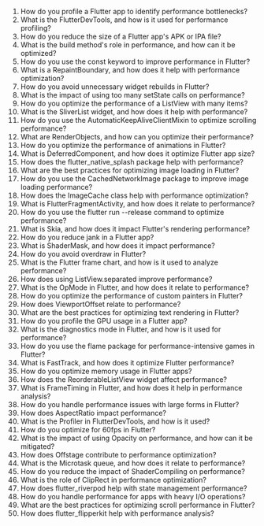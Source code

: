1. How do you profile a Flutter app to identify performance bottlenecks?
2. What is the FlutterDevTools, and how is it used for performance profiling?
3. How do you reduce the size of a Flutter app's APK or IPA file?
4. What is the build method's role in performance, and how can it be optimized?
5. How do you use the const keyword to improve performance in Flutter?
6. What is a RepaintBoundary, and how does it help with performance optimization?
7. How do you avoid unnecessary widget rebuilds in Flutter?
8. What is the impact of using too many setState calls on performance?
9. How do you optimize the performance of a ListView with many items?
10. What is the SliverList widget, and how does it help with performance?
11. How do you use the AutomaticKeepAliveClientMixin to optimize scrolling performance?
12. What are RenderObjects, and how can you optimize their performance?
13. How do you optimize the performance of animations in Flutter?
14. What is DeferredComponent, and how does it optimize Flutter app size?
15. How does the flutter_native_splash package help with performance?
16. What are the best practices for optimizing image loading in Flutter?
17. How do you use the CachedNetworkImage package to improve image loading performance?
18. How does the ImageCache class help with performance optimization?
19. What is FlutterFragmentActivity, and how does it relate to performance?
20. How do you use the flutter run --release command to optimize performance?
21. What is Skia, and how does it impact Flutter's rendering performance?
22. How do you reduce jank in a Flutter app?
23. What is ShaderMask, and how does it impact performance?
24. How do you avoid overdraw in Flutter?
25. What is the Flutter frame chart, and how is it used to analyze performance?
26. How does using ListView.separated improve performance?
27. What is the OpMode in Flutter, and how does it relate to performance?
28. How do you optimize the performance of custom painters in Flutter?
29. How does ViewportOffset relate to performance?
30. What are the best practices for optimizing text rendering in Flutter?
31. How do you profile the GPU usage in a Flutter app?
32. What is the diagnostics mode in Flutter, and how is it used for performance?
33. How do you use the flame package for performance-intensive games in Flutter?
34. What is FastTrack, and how does it optimize Flutter performance?
35. How do you optimize memory usage in Flutter apps?
36. How does the ReorderableListView widget affect performance?
37. What is FrameTiming in Flutter, and how does it help in performance analysis?
38. How do you handle performance issues with large forms in Flutter?
39. How does AspectRatio impact performance?
40. What is the Profiler in FlutterDevTools, and how is it used?
41. How do you optimize for 60fps in Flutter?
42. What is the impact of using Opacity on performance, and how can it be mitigated?
43. How does Offstage contribute to performance optimization?
44. What is the Microtask queue, and how does it relate to performance?
45. How do you reduce the impact of ShaderCompiling on performance?
46. What is the role of ClipRect in performance optimization?
47. How does flutter_riverpod help with state management performance?
48. How do you handle performance for apps with heavy I/O operations?
49. What are the best practices for optimizing scroll performance in Flutter?
50. How does flutter_flipperkit help with performance analysis?
